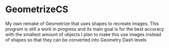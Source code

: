 # GeometrizeCS

My own remake of Geometrize that uses shapes to recreate images.
This program is still a work in progress and its main goal is for the best accuracy with the smallest amount of objects
I plan to make this use images instead of shapes so that they can be converted into Geometry Dash levels
